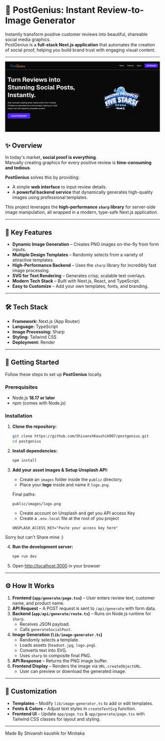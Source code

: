 
# 🚀 PostGenius: Instant Review-to-Image Generator

Instantly transform positive customer reviews into beautiful, shareable social media graphics.  
PostGenius is a **full-stack Next.js application** that automates the creation of social proof, helping you build brand trust with engaging visual content.

---
![screenshot](/image.png)

## ✨ Overview

In today's market, **social proof is everything**.  
Manually creating graphics for every positive review is **time-consuming and tedious**.  

**PostGenius** solves this by providing:
- A simple **web interface** to input review details.  
- A **powerful backend service** that dynamically generates high-quality images using professional templates.  

This project leverages the **high-performance `sharp` library** for server-side image manipulation, all wrapped in a modern, type-safe Next.js application.

---

## 🌟 Key Features

-  **Dynamic Image Generation** – Creates PNG images on-the-fly from form inputs.  
-  **Multiple Design Templates** – Randomly selects from a variety of attractive templates.  
-  **High-Performance Backend** – Uses the `sharp` library for incredibly fast image processing.  
-  **SVG for Text Rendering** – Generates crisp, scalable text overlays.  
-  **Modern Tech Stack** – Built with Next.js, React, and TypeScript.  
-  **Easy to Customize** – Add your own templates, fonts, and branding.   

---

## 🛠️ Tech Stack

- **Framework:** Next.js (App Router)  
- **Language:** TypeScript  
- **Image Processing:** Sharp  
- **Styling:** Tailwind CSS  
- **Deployment:** Render

---

## 🚀 Getting Started

Follow these steps to set up **PostGenius** locally.

### Prerequisites
- Node.js **18.17 or later**
- npm (comes with Node.js)

### Installation

1. **Clone the repository:**
   ```bash
   git clone https://github.com/ShivanshKaushik007/postgenius.git
   cd postgenius
   ```

2. **Install dependencies:**
   ```bash
   npm install
   ```

3. **Add your asset images & Setup Unsplash API:**
   - Create an `images` folder inside the `public` directory.  
   - Place your **logo** inside and name it `logo.png`.  

   Final paths:
   ```
   public/images/logo.png
   ```
   - Create account on Unsplash and get you API access Key
   - Create a `.env.local` file at the root of you project
     
   ```
   UNSPLASH_ACCESS_KEY="Paste your access key here"
   ```
Sorry but can't Share mine :)   

4. **Run the development server:**
   ```bash
   npm run dev
   ```

5. Open [http://localhost:3000](http://localhost:3000) in your browser 

---

## ⚙️ How It Works

1. **Frontend (`app/generate/page.tsx`)** – User enters review text, customer name, and product name.  
2. **API Request** – A POST request is sent to `/api/generate` with form data.  
3. **Backend (`app/api/generate/route.ts`)** – Runs on Node.js runtime for `sharp`.  
   - Receives JSON payload.  
   - Calls `generateSocialPost`.  
4. **Image Generation (`lib/image-generator.ts`)**  
   - Randomly selects a template.  
   - Loads assets (`headset.jpg`, `logo.png`).  
   - Converts text into SVG.  
   - Uses `sharp` to composite final PNG.  
5. **API Response** – Returns the PNG image buffer.  
6. **Frontend Display** – Renders the image via `URL.createObjectURL`.  
   - User can preview or download the generated image.  

---

## 🎨 Customization

- **Templates** – Modify `lib/image-generator.ts` to add or edit templates.  
- **Fonts & Colors** – Adjust text styles in `createTextSvg` function.  
- **Frontend UI** – Update `app/page.tsx` & `app/generate/page.tsx` with Tailwind CSS classes for layout and styling.  

---



Made By Shivansh kaushik for Minitaka
